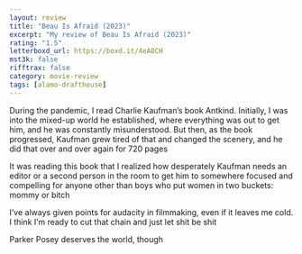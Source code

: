 ```yaml
---
layout: review
title: "Beau Is Afraid (2023)"
excerpt: "My review of Beau Is Afraid (2023)"
rating: "1.5"
letterboxd_url: https://boxd.it/4eA8CH
mst3k: false
rifftrax: false
category: movie-review
tags: [alamo-drafthouse]
---
```


During the pandemic, I read Charlie Kaufman’s book Antkind. Initially, I was into the mixed-up world he established, where everything was out to get him, and he was constantly misunderstood. But then, as the book progressed, Kaufman grew tired of that and changed the scenery, and he did that over and over again for 720 pages

It was reading this book that I realized how desperately Kaufman needs an editor or a second person in the room to get him to somewhere focused and compelling for anyone other than boys who put women in two buckets: mommy or bitch

I’ve always given points for audacity in filmmaking, even if it leaves me cold. I think I’m ready to cut that chain and just let shit be shit

Parker Posey deserves the world, though
